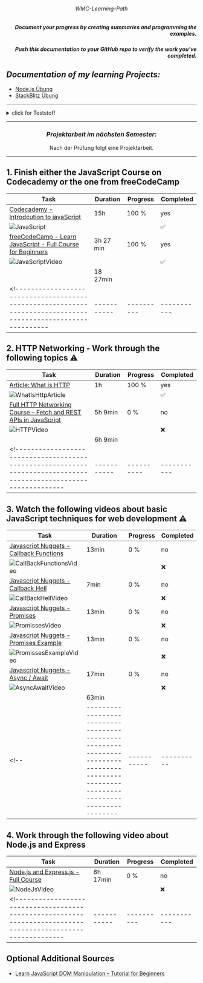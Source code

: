 ###### <p align="center"> WMC-Learning-Path </p>
 
##### <p align="right"> Document your progress by creating summaries and programming the examples.  </p>
##### <p align="right"> Push this documentation to your GitHub repo to verify the work you've completed. </p>  

## *Documentation of my learning Projects:* 
- [Node.js Übung](https://github.com/IxI-Enki/WMCUebung-003)
- [StackBlitz Übung](https://github.com/IxI-Enki/WMCUebung-001)  

---

<details>
  <summary> click for Teststoff </summary>

*Zusammenfassung des Teststoffs:*

- *Lernmaterialien:*  
  - Inhalte aus dem 5-stündigen Video sind prüfungsrelevant.  
  - Materialien auf Moodle sind ebenfalls prüfungsrelevant.

### *Themen für die Prüfung:*

#### *1. Asynchroner Code (Promises):*
  - Verständnis und Anwendung von asynchronem Code.  
  - Promises: Beispiele, Pseudocode schreiben und verstehen.  

#### *2. Multiple-Choice-Fragen:*  
  - *HTTP und HTTPS:* Methoden und Grundlagen.  
  - *JSON:* Was ist JSON, wie verwendet man es? Umgang mit JSON-Dateien (Vergleich mit XML).  
  - *DNS:* Grundlagen, Funktionsweise.  
  - *Fehlercodes:* Kategorien von Server- und Client-Fehlern (z. B. 4xx, 5xx, 402).  

#### *3. Offene Fragen:*  
  - Unterschiede und Erklärung von synchronem und asynchronem Code.  
  - URL-Aufbau: Parameter, Struktur, Bestandteile.  
  - Verständnis von HTTP-Methoden und deren Einsatz.  

#### *4. REST API (100% wichtig):*
  - Funktionalität von REST APIs erklären:  
    - Aufbau eines Requests und einer Response.  
    - Daten parsen und weiterverarbeiten.  
  - Verständnis, wie REST APIs arbeiten und was sie ermöglichen.

*Hinweis:* Alle Inhalte des Test haben gesamt eine Gewichtung von insgesamt 100 Punkten.
 
</details>

---

<div align="center">
 
### *Projektarbeit im nächsten Semester:*   
Nach der Prüfung folgt eine Projektarbeit. 
</div>

--- 

## 1. Finish either the JavaScript Course on Codecademy or the one from freeCodeCamp

  <!------------------------------------------------------------------------------------------------------------|-----------|----------|-----------|-->  
   | Task                                                                                                       | Duration  | Progress | Completed |  
   |------------------------------------------------------------------------------------------------------------|-----------|----------|-----------|  
   | [Codecademy - Introdcution to javaScript](https://www.codecademy.com/learn/introduction-to-javascript)     |   15h     |  100 %   |    yes    |  
   | ![JavaScript](https://github.com/user-attachments/assets/15b2b634-fe97-44fa-8543-16722e1eb0f3)             |           |          |     ✅    |  
   | [freeCodeCamp - Learn JavaScript - Full Course for Beginners](https://www.youtube.com/watch?v=PkZNo7MFNFg) | 3h 27 min |  100 %   |    yes    |  
   | ![JavaScriptVideo](https://github.com/user-attachments/assets/1bb284ed-c9ee-42d3-9658-3683a4a00210)        |           |          |     ✅    |  
   |                                                                                                            | 18 27min  |          |           |  
  <!------------------------------------------------------------------------------------------------------------|-----------|----------|-----------|-->  

## 2. HTTP Networking - Work through the following topics ⚠️

  <!----------------------------------------------------------------------------------------------------------------|-----------|----------|-----------|-->  
   | Task                                                                                                           | Duration  | Progress | Completed |  
   |----------------------------------------------------------------------------------------------------------------|-----------|----------|-----------|  
   | [Article: What is HTTP](https://www.freecodecamp.org/news/what-is-http/)                                       |    1h     |   100 %  |    yes    |  
   | ![WhatIsHttpArticle](https://github.com/user-attachments/assets/db2126a6-0dca-4704-8b70-2672e5d029e5)          |           |          |    ✅     |  
   | [Full HTTP Networking Course – Fetch and REST APIs in JavaScript](https://www.youtube.com/watch?v=2JYT5f2isg4) |  5h 9min  |   0 %    |    no     |  
   | ![HTTPVideo](https://github.com/user-attachments/assets/6b774899-3da4-4d6d-a340-892296699725)                  |           |          |    ❌     |  
   |                                                                                                                |  6h 9min  |          |           |  
  <!----------------------------------------------------------------------------------------------------------------|-----------|----------|-----------|-->  

## 3. Watch the following videos about basic JavaScript techniques for web development ⚠️

  <!-----------------------------------------------------------------------------------------------------------------------------------------|-----------|----------|-----------|-->  
   | Task                                                                                                                                    | Duration  | Progress | Completed |  
   |-----------------------------------------------------------------------------------------------------------------------------------------|-----------|----------|-----------|  
   | [Javascript Nuggets - Callback Functions](https://www.youtube.com/watch?v=GWq0XETTOTk&list=PLnHJACx3NwAfRUcuKaYhZ6T5NRIpzgNGJ&index=13) |   13min   |    0 %   |    no     |  
   |![CallBackFunctionsVideo](https://github.com/user-attachments/assets/59bd8b86-44a1-4211-8806-d17edfdc2e98)                               |           |          |    ❌     |  
   | [Javascript Nuggets - Callback Hell](https://www.youtube.com/watch?v=bx9xYPt2tdc&list=PLnHJACx3NwAfRUcuKaYhZ6T5NRIpzgNGJ&index=14)      |   7min    |    0 %   |    no     |  
   |![CallBackHellVideo](https://github.com/user-attachments/assets/a2e8072c-50b5-4189-aadd-90cc13d9cd38)                                    |           |          |    ❌     |  
   | [Javascript Nuggets - Promises](https://www.youtube.com/watch?v=IBjmTlShf6U&list=PLnHJACx3NwAfRUcuKaYhZ6T5NRIpzgNGJ&index=15)           |   13min   |    0 %   |    no     |  
   |![PromissesVideo](https://github.com/user-attachments/assets/896339eb-5e12-4f0b-ab3c-8f40a42c7d20)                                       |           |          |    ❌     |  
   | [Javascript Nuggets - Promises Example](https://www.youtube.com/watch?v=GKVA6jYrgKc&list=PLnHJACx3NwAfRUcuKaYhZ6T5NRIpzgNGJ&index=16)   |   13min   |    0 %   |    no     |  
   |![PromissesExampleVideo](https://github.com/user-attachments/assets/09dec931-b9cb-4eb2-b129-407c0af91678)                                |           |          |    ❌     |  
   | [Javascript Nuggets - Async / Await](https://www.youtube.com/watch?v=iHrVo5fvmzE&list=PLnHJACx3NwAfRUcuKaYhZ6T5NRIpzgNGJ&index=17)      |   17min   |    0 %   |    no     |  
   |![AsyncAwaitVideo](https://github.com/user-attachments/assets/3fbd2dcf-f795-49f2-ab6b-cc9765ccd58a)                                      |           |          |    ❌     |  
   |                                                                                                                                         |   63min   |          |           |  
  <!--|--------------------------------------------------------------------------------------------------------------------------------------|-----------|----------|-----------|-->  

## 4. Work through the following video about Node.js and Express

  <!------------------------------------------------------------------------------------------------------------|-----------|----------|-----------|-->  
   | Task                                                                                                       | Duration  | Progress | Completed |  
   |------------------------------------------------------------------------------------------------------------|-----------|----------|-----------|  
   | [Node.js and Express.js - Full Course](https://www.youtube.com/watch?app=desktop&v=Oe421EPjeBE)            | 8h 17min  |   0 %    |    no     |  
   | ![NodeJsVideo](https://github.com/user-attachments/assets/4ea3d228-8c28-4237-941f-dc2d29641c64)            |           |          |    ❌     |  
  <!------------------------------------------------------------------------------------------------------------|-----------|----------|-----------|-->  
   


## Optional Additional Sources

- [Learn JavaScript DOM Manipulation – Tutorial for Beginners](https://www.youtube.com/watch?v=IWRS_AM2fiE)
